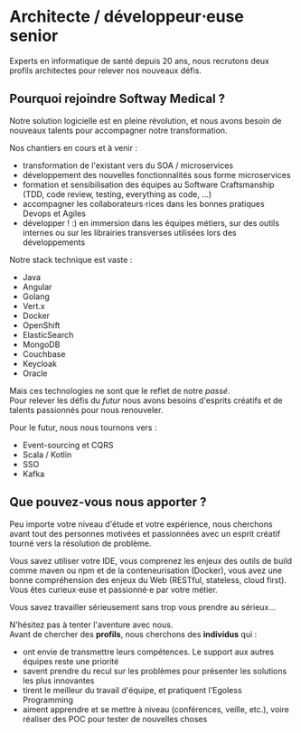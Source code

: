 # Architecte / développeur⋅euse senior

Experts en informatique de santé depuis 20 ans, nous recrutons deux profils architectes pour relever nos nouveaux défis.

## Pourquoi rejoindre Softway Medical ?


Notre solution logicielle est en pleine révolution, et nous avons besoin de nouveaux talents pour accompagner notre transformation.

Nos chantiers en cours et à venir :
* transformation de l'existant vers du SOA / microservices
* développement des nouvelles fonctionnalités sous forme microservices
* formation et sensibilisation des équipes au Software Craftsmanship (TDD, code review, testing, everything as code, ...)
* accompagner les collaborateurs⋅rices dans les bonnes pratiques Devops et Agiles
* développer ! :) en immersion dans les équipes métiers, sur des outils internes ou sur les librairies transverses utilisées lors des développements

Notre stack technique est vaste :
* Java
* Angular
* Golang
* Vert.x
* Docker
* OpenShift
* ElasticSearch
* MongoDB
* Couchbase
* Keycloak
* Oracle

Mais ces technologies ne sont que le reflet de notre _passé_.  
Pour relever les défis du _futur_ nous avons besoins d'esprits créatifs et de talents passionnés pour nous renouveler.

Pour le futur, nous nous tournons vers :
* Event-sourcing et CQRS
* Scala / Kotlin
* SSO
* Kafka

## Que pouvez-vous nous apporter ?

Peu importe votre niveau d'étude et votre expérience, nous cherchons avant tout des personnes motivées et passionnées avec un esprit créatif tourné vers la résolution de problème.

Vous savez utiliser votre IDE, vous comprenez les enjeux des outils de build comme maven ou npm et de la conteneurisation (Docker), vous avez une bonne compréhension des enjeux du Web (RESTful, stateless, cloud first). Vous êtes curieux⋅euse et passionné⋅e par votre métier.

Vous savez travailler sérieusement sans trop vous prendre au sérieux...

N'hésitez pas à tenter l'aventure avec nous.  
Avant de chercher des **profils**, nous cherchons des **individus** qui :
* ont envie de transmettre leurs compétences. Le support aux autres équipes reste une priorité
* savent prendre du recul sur les problèmes pour présenter les solutions les plus innovantes
* tirent le meilleur du travail d'équipe, et pratiquent l'Egoless Programming
* aiment apprendre et se mettre à niveau (conférences, veille, etc.), voire réaliser des POC pour tester de nouvelles choses
